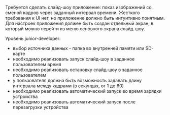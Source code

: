 Требуется сделать слайд-шоу приложение: показ изображений со сменой кадров
через заданный интервал времени. Жесткого требования к UI нет, но
приложение должно быть интуитивно понятным. Для настроек приложения
должен быть создан отдельный экран, в который можно перейти из меню
основного экрана слайд-шоу.

Уровень junior-developer:
+ выбор источника данных - папка во внутренней памяти или SD-карте
+ необходимо реализовать запуск слайд-шоу в заданное пользователем время
+ необходимо реализовать остановку слайд-шоу в заданное пользователем
+ у пользователя должна быть возможность задавать длину интервала между
кадрами (в секундах, от 1 до 60)
+ необходимо реализовать автоматический запуск во время зарядки устройства
+ необходимо реализовать автоматический запуск после перезагрузки
устройства
